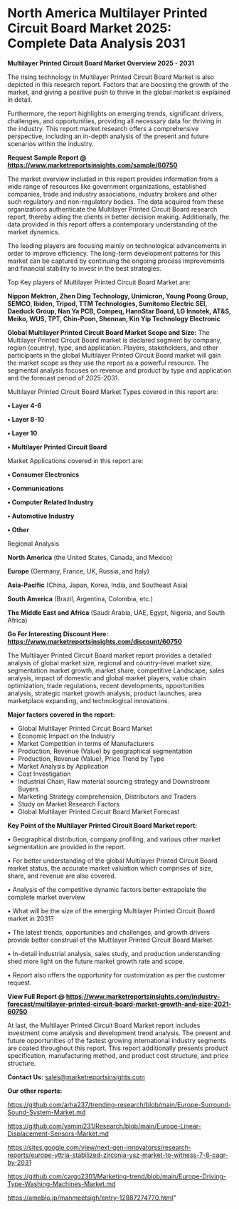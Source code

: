# North America Multilayer Printed Circuit Board Market 2025: Complete Data Analysis 2031

<Strong> Multilayer Printed Circuit Board Market Overview 2025 - 2031</strong>

The rising technology in Multilayer Printed Circuit Board Market is also depicted in this research report. Factors that are boosting the growth of the market, and giving a positive push to thrive in the global market is explained in detail.

Furthermore, the report highlights on emerging trends, significant drivers, challenges, and opportunities, providing all necessary data for thriving in the industry. This report market research offers a comprehensive perspective, including an in-depth analysis of the present and future scenarios within the industry.

<strong>Request Sample Report @ <a href=https://www.marketreportsinsights.com/sample/60750>https://www.marketreportsinsights.com/sample/60750</a></strong>

The market overview included in this report provides information from a wide range of resources like government organizations, established companies, trade and industry associations, industry brokers and other such regulatory and non-regulatory bodies. The data acquired from these organizations authenticate the Multilayer Printed Circuit Board research report, thereby aiding the clients in better decision making. Additionally, the data provided in this report offers a contemporary understanding of the market dynamics.

The leading players are focusing mainly on technological advancements in order to improve efficiency. The long-term development patterns for this market can be captured by continuing the ongoing process improvements and financial stability to invest in the best strategies.

Top Key players of Multilayer Printed Circuit Board Market are:

<strong>Nippon Mektron, Zhen Ding Technology, Unimicron, Young Poong Group, SEMCO, Ibiden, Tripod, TTM Technologies, Sumitomo Electric SEI, Daeduck Group, Nan Ya PCB, Compeq, HannStar Board, LG Innotek, AT&S, Meiko, WUS, TPT, Chin-Poon, Shennan, Kin Yip Technology Electronic</strong>

<strong><b>Global Multilayer Printed Circuit Board Market Scope and Size:</b></strong>
The Multilayer Printed Circuit Board market is declared segment by company, region (country), type, and application. Players, stakeholders, and other participants in the global Multilayer Printed Circuit Board market will gain the market scope as they use the report as a powerful resource. The segmental analysis focuses on revenue and product by type and application and the forecast period of 2025-2031.

Multilayer Printed Circuit Board Market Types covered in this report are:

<strong>• Layer 4-6

• Layer 8-10

• Layer 10

• Multilayer Printed Circuit Board</strong>

Market Applications covered in this report are:

<strong>• Consumer Electronics

• Communications

• Computer Related Industry

• Automotive Industry

• Other</strong> 

Regional Analysis

<strong>North America</strong> (the United States, Canada, and Mexico)

<strong>Europe</strong> (Germany, France, UK, Russia, and Italy)

<strong>Asia-Pacific</strong> (China, Japan, Korea, India, and Southeast Asia)

<strong>South America</strong> (Brazil, Argentina, Colombia, etc.)

<strong>The Middle East and Africa</strong> (Saudi Arabia, UAE, Egypt, Nigeria, and South Africa)

<strong>Go For Interesting Discount Here: <a href=https://www.marketreportsinsights.com/discount/60750>https://www.marketreportsinsights.com/discount/60750</a></strong>

The Multilayer Printed Circuit Board market report provides a detailed analysis of global market size, regional and country-level market size, segmentation market growth, market share, competitive Landscape, sales analysis, impact of domestic and global market players, value chain optimization, trade regulations, recent developments, opportunities analysis, strategic market growth analysis, product launches, area marketplace expanding, and technological innovations.

<strong><b>Major factors covered in the report:</b></strong>
<ul>
  <li>Global Multilayer Printed Circuit Board Market </li>
  <li>Economic Impact on the Industry</li>
  <li>Market Competition in terms of Manufacturers</li>
  <li>Production, Revenue (Value) by geographical segmentation</li>
  <li>Production, Revenue (Value), Price Trend by Type</li>
  <li>Market Analysis by Application</li>
  <li>Cost Investigation</li>
  <li>Industrial Chain, Raw material sourcing strategy and Downstream Buyers</li>
  <li>Marketing Strategy comprehension, Distributors and Traders</li>
  <li>Study on Market Research Factors</li>
  <li>Global Multilayer Printed Circuit Board Market Forecast</li>
</ul>

<strong><b>Key Point of the Multilayer Printed Circuit Board Market report:</b></strong>

• Geographical distribution, company profiling, and various other market segmentation are provided in the report.

• For better understanding of the global Multilayer Printed Circuit Board market status, the accurate market valuation which comprises of size, share, and revenue are also covered.

• Analysis of the competitive dynamic factors better extrapolate the complete market overview

• What will be the size of the emerging Multilayer Printed Circuit Board market in 2031?

• The latest trends, opportunities and challenges, and growth drivers provide better construal of the Multilayer Printed Circuit Board Market.

• In-detail industrial analysis, sales study, and production understanding shed more light on the future market growth rate and scope.

• Report also offers the opportunity for customization as per the customer request.

<strong><b>View Full Report @ <a href=https://www.marketreportsinsights.com/industry-forecast/multilayer-printed-circuit-board-market-growth-and-size-2021-60750>https://www.marketreportsinsights.com/industry-forecast/multilayer-printed-circuit-board-market-growth-and-size-2021-60750</a></b></strong>


At last, the Multilayer Printed Circuit Board Market report includes investment come analysis and development trend analysis. The present and future opportunities of the fastest growing international industry segments are coated throughout this report. This report additionally presents product specification, manufacturing method, and product cost structure, and price structure.

<strong>Contact Us:</strong>
sales@marketreportsinsights.com

<strong>Our other reports:</strong>

<a href=https://github.com/arha237/trending-research/blob/main/Europe-Surround-Sound-System-Market.md>https://github.com/arha237/trending-research/blob/main/Europe-Surround-Sound-System-Market.md</a>

<a href=https://github.com/yamini231/Research/blob/main/Europe-Linear-Displacement-Sensors-Market.md>https://github.com/yamini231/Research/blob/main/Europe-Linear-Displacement-Sensors-Market.md</a>

<a href=https://sites.google.com/view/next-gen-innovatorss/research-reports/europe-yttria-stabilized-zirconia-ysz-market-to-witness-7-8-cagr-by-2031>https://sites.google.com/view/next-gen-innovatorss/research-reports/europe-yttria-stabilized-zirconia-ysz-market-to-witness-7-8-cagr-by-2031</a>

<a href=https://github.com/cargo2301/Marketing-trend/blob/main/Europe-Driving-Type-Washing-Machines-Market.md>https://github.com/cargo2301/Marketing-trend/blob/main/Europe-Driving-Type-Washing-Machines-Market.md</a>

<a href=https://ameblo.jp/manmeetsigh/entry-12887274770.html>https://ameblo.jp/manmeetsigh/entry-12887274770.html</a>"
